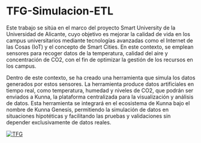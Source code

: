 # TFG-Simulacion-ETL

Este trabajo se sitúa en el marco del proyecto Smart University de la Universidad de Alicante, cuyo objetivo es mejorar la calidad de vida en los campus universitarios mediante tecnologías avanzadas como el Internet de las Cosas (IoT) y el concepto de Smart Cities. En este contexto, se emplean sensores para recoger datos de la temperatura, calidad del aire y concentración de CO2, con el fin de optimizar la gestión de los recursos en los campus.

Dentro de este contexto, se ha creado una herramienta que simula los datos generados por estos sensores. La herramienta produce datos artificiales en tiempo real, como temperatura, humedad y niveles de CO2, que podrán ser enviados a Kunna, la plataforma centralizada para la visualización y análisis de datos. Esta herramienta se integrará en el ecosistema de Kunna bajo el nombre de Kunna Genesis, permitiendo la simulación de datos en situaciones hipotéticas y facilitando las pruebas y validaciones sin depender exclusivamente de datos reales.

[![TFG]([https://img.youtube.com/vi/3RFAX3CbSGA/0.jpg)](https://www.youtube.com/watch?v=qVWxAgBl3EU&ab_channel=BrunoGarc%C3%ADaEscudero)
